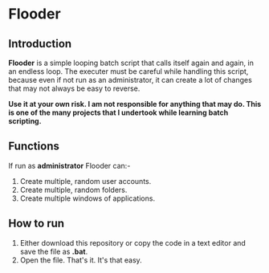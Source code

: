 # Flooder

## Introduction

**Flooder** is a simple looping batch script that calls itself again and again, in an endless loop. The executer must be careful while handling this script, because even if not run as an administrator, it can create a lot of changes that may not always be easy to reverse.

**Use it at your own risk. I am not responsible for anything that may do. This is one of the many projects that I undertook while learning batch scripting.**

## Functions

If run as **administrator** Flooder can:-
1. Create multiple, random user accounts.
2. Create multiple, random folders.
3. Create multiple windows of applications.

## How to run

1. Either download this repository or copy the code in a text editor and save the file as **.bat**.
2. Open the file. That's it. It's that easy.
